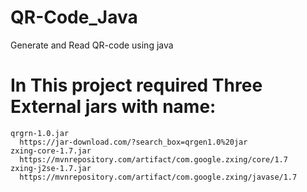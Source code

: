 # QR-Code_Java
Generate and Read QR-code using java
# In This project required Three External jars with name:
    qrgrn-1.0.jar 
      https://jar-download.com/?search_box=qrgen1.0%20jar
    zxing-core-1.7.jar
      https://mvnrepository.com/artifact/com.google.zxing/core/1.7
    zxing-j2se-1.7.jar
      https://mvnrepository.com/artifact/com.google.zxing/javase/1.7

